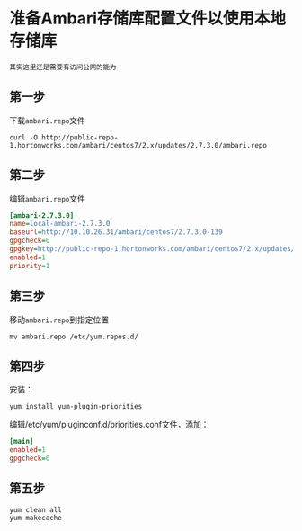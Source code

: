 准备Ambari存储库配置文件以使用本地存储库
================================================================================
```
其实这里还是需要有访问公网的能力
```
## 第一步
下载`ambari.repo`文件
```shell 
curl -O http://public-repo-1.hortonworks.com/ambari/centos7/2.x/updates/2.7.3.0/ambari.repo
```

## 第二步
编辑`ambari.repo`文件
```ini
[ambari-2.7.3.0]
name=local-ambari-2.7.3.0
baseurl=http://10.10.26.31/ambari/centos7/2.7.3.0-139
gpgcheck=0
gpgkey=http://public-repo-1.hortonworks.com/ambari/centos7/2.x/updates/2.7.3.0/RPM-GPG-KEY/RPM-GPG-KEY-Jenkins
enabled=1
priority=1
```

## 第三步
移动`ambari.repo`到指定位置
```shell 
mv ambari.repo /etc/yum.repos.d/
```

## 第四步
安装：
```shell
yum install yum-plugin-priorities
```
编辑/etc/yum/pluginconf.d/priorities.conf文件，添加：
```ini
[main]
enabled=1
gpgcheck=0
```

## 第五步
```
yum clean all
yum makecache
```